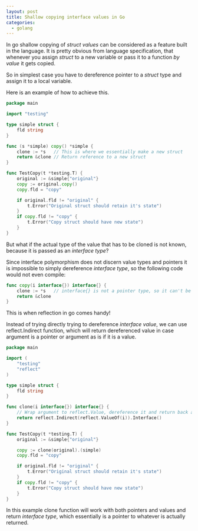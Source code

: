 ```yaml
---
layout: post
title: Shallow copying interface values in Go
categories:
  - golang
---
```


In go shallow copying of _struct values_ can be considered as a feature built in the language. It is pretty obvious from language specification, that whenever you assign _struct_ to a new variable or pass it to a function _by value_ it gets copied.

So in simplest case you have to dereference pointer to a _struct_ type and assign it to a local variable.

Here is an example of how to achieve this.


<!--content-->


```go
package main

import "testing"

type simple struct {
	fld string
}

func (s *simple) copy() *simple {
	clone := *s   // This is where we essentially make a new struct
	return &clone // Return reference to a new struct
}

func TestCopy(t *testing.T) {
	original := &simple{"original"}
	copy := original.copy()
	copy.fld = "copy"

	if original.fld != "original" {
		t.Error("Original struct should retain it's state")
	}
	if copy.fld != "copy" {
		t.Error("Copy struct should have new state")
	}
}
```

But what if the actual type of the value that has to be cloned is not known, because it is passed as an _interface type_?

Since interface polymorphism does not discern value types and pointers it is impossible to simply dereference _interface type_, so the following code would not even compile:

```go
func copy(i interface{}) interface{} {
    clone := *s   // interface{} is not a pointer type, so it can't be dereferenced
    return &clone
}
```

This is when reflection in go comes handy!

Instead of trying directly trying to dereference _interface value_, we can use reflect.Indirect function, which will return dereferenced value in case argument is a pointer or argument as is if it is a value.

```go
package main

import (
	"testing"
	"reflect"
)

type simple struct {
	fld string
}

func clone(i interface{}) interface{} {
	// Wrap argument to reflect.Value, dereference it and return back as interface{}
	return reflect.Indirect(reflect.ValueOf(i)).Interface()
}

func TestCopy(t *testing.T) {
	original := &simple{"original"}

	copy := clone(original).(simple)
	copy.fld = "copy"

	if original.fld != "original" {
		t.Error("Original struct should retain it's state")
	}
	if copy.fld != "copy" {
		t.Error("Copy struct should have new state")
	}
}

```

In this example clone function will work with both pointers and values and return _interface type_, which essentially is a pointer to whatever is actually returned.
